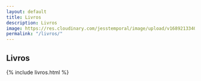 ```yaml
---
layout: default
title: Livros
description: Livros
image: https://res.cloudinary.com/jesstemporal/image/upload/v1689213340/livros/microlivro-banner_vcfsnw.png
permalink: "/livros/"
---
```


## Livros

{% include livros.html %}